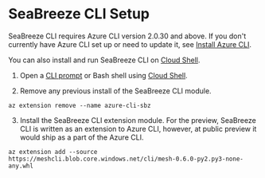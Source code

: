 # SeaBreeze CLI Setup

SeaBreeze CLI requires Azure CLI version 2.0.30 and above. If you don't currently have Azure CLI set up or need to update it, see [Install Azure CLI](https://docs.microsoft.com/en-us/cli/azure/install-azure-cli?view=azure-cli-latest).

You can also install and run SeaBreeze CLI on [Cloud Shell](https://docs.microsoft.com/en-us/azure/cloud-shell/overview).


1. Open a [CLI prompt](https://docs.microsoft.com/en-us/cli/azure/overview?view=azure-cli-latest) or Bash shell using [Cloud Shell](https://docs.microsoft.com/en-us/azure/cloud-shell/overview).

2. Remove any previous install of the SeaBreeze CLI module.

```cli
az extension remove --name azure-cli-sbz 
```

3. Install the SeaBreeze CLI extension module. For the preview, SeaBreeze CLI is written as an extension to Azure CLI, however, at public preview it would ship as a part of the Azure CLI.

```cli
az extension add --source https://meshcli.blob.core.windows.net/cli/mesh-0.6.0-py2.py3-none-any.whl
```
